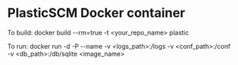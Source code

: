 # PlasticSCM Docker container

To build:
    docker build --rm=true -t <your_repo_name> plastic

To run:
    docker run -d -P --name <name> -v <logs_path>:/logs -v <conf_path>:/conf -v <db_path>:/db/sqlite <image_name> 
